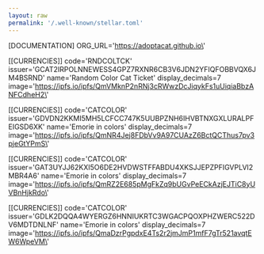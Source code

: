 ```yaml
---
layout: raw
permalink: '/.well-known/stellar.toml'
---
```

[DOCUMENTATION]
ORG_URL=\'https://adoptacat.github.io\'

[[CURRENCIES]]
code=\'RNDCOLTCK\'
issuer=\'GCAT2IRPOLNNEWESS4GPZ7RXNR6CB3V6JDN2YFIQFOBBVQX6JM4BSRND\'
name=\'Random Color Cat Ticket\'
display_decimals=7
image=\'https://ipfs.io/ipfs/QmVMknP2nRNj3cRWwzDcJiqykFs1uUiqiaBbzANFCdheH2\'

[[CURRENCIES]]
code=\'CATCOLOR\'
issuer=\'GDVDN2KKMI5MH5LCFCC747K5UUBPZNH6IHVBTNXGXLURALPFEIGSD6XK\'
name=\'Emorie in colors\'
display_decimals=7
image=\'https://ipfs.io/ipfs/QmNR4Jej8FDbVv9A97CUAzZ6BctQCThus7pv3pjeGtYPmS\'

[[CURRENCIES]]
code=\'CATCOLOR\'
issuer=\'GAT3UYJJ62KXI5O6DE2HVDWSTFFABDU4XKSJJEPZPFIGVPLVI2MBR4A6\'
name=\'Emorie in colors\'
display_decimals=7
image=\'https://ipfs.io/ipfs/QmRZ2E685pMgFkZq9bUGvPeECkAzjEJTiC8yUVBnHjkRdo\'

[[CURRENCIES]]
code=\'CATCOLOR\'
issuer=\'GDLK2DQQA4WYERGZ6HNNIUKRTC3WGACPQOXPHZWERC522DV6MDTDNLNF\'
name=\'Emorie in colors\'
display_decimals=7
image=\'https://ipfs.io/ipfs/QmaDzrPgpdxE4Ts2r2jmJmP1mfF7gTr521avqtEW6WpeVM\'
